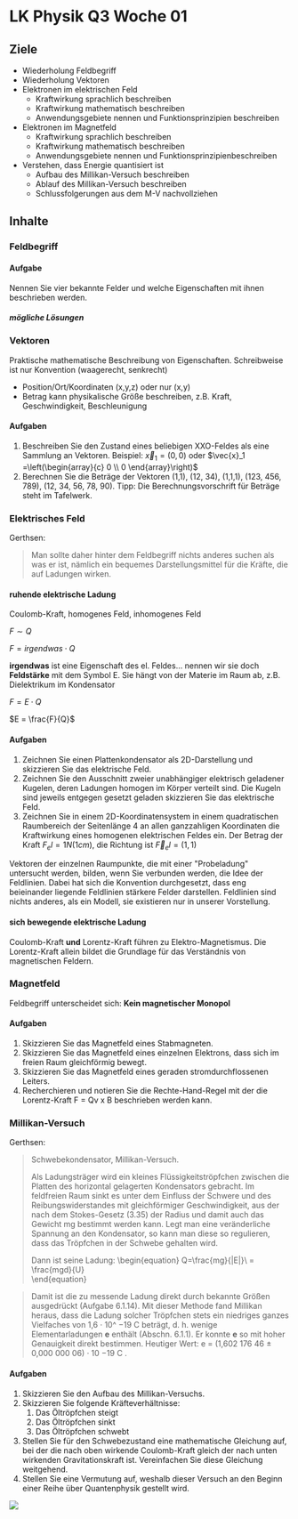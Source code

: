 LK Physik Q3 Woche 01 
==============================

## Ziele

* Wiederholung Feldbegriff
* Wiederholung Vektoren
* Elektronen im elektrischen Feld
  * Kraftwirkung sprachlich beschreiben
  * Kraftwirkung mathematisch beschreiben
  * Anwendungsgebiete nennen und  Funktionsprinzipien beschreiben
* Elektronen im Magnetfeld
  * Kraftwirkung sprachlich beschreiben
  * Kraftwirkung mathematisch beschreiben
  * Anwendungsgebiete nennen und  Funktionsprinzipienbeschreiben
* Verstehen, dass Energie quantisiert ist
  * Aufbau des Millikan-Versuch beschreiben
  * Ablauf des Millikan-Versuch beschreiben
  * Schlussfolgerungen aus dem M-V nachvollziehen

## Inhalte
### Feldbegriff

#### Aufgabe
Nennen Sie vier bekannte Felder und welche Eigenschaften mit ihnen beschrieben werden.

##### mögliche Lösungen

<!--
* Kornfelder: Abgegrenzte Bereiche
* Schlachtfelder: Freund / Feind
* Spielfelder: Position der Spieler/Figuren
* Kraftfelder: Kraftwirkung Betrag und Richtung
-->

### Vektoren
Praktische mathematische Beschreibung von Eigenschaften. Schreibweise ist nur Konvention (waagerecht, senkrecht)

* Position/Ort/Koordinaten (x,y,z) oder nur (x,y)
* Betrag kann physikalische Größe beschreiben, z.B. Kraft, Geschwindigkeit, Beschleunigung

#### Aufgaben

1. Beschreiben Sie den Zustand eines beliebigen XXO-Feldes als eine Sammlung an Vektoren. Beispiel: $\vec{x}_1 = (0,0)$ oder $\vec{x}_1 =\left(\begin{array}{c} 0 \\ 0 \end{array}\right)$
2. Berechnen Sie die Beträge der Vektoren (1,1), (12, 34), (1,1,1), (123, 456, 789), (12, 34, 56, 78, 90). Tipp: Die Berechnungsvorschrift für Beträge steht im Tafelwerk.

### Elektrisches Feld

Gerthsen:

> Man sollte daher hinter dem Feldbegriff nichts anderes suchen als was er ist,
> nämlich ein bequemes Darstellungsmittel für die Kräfte, die auf Ladungen
> wirken.

#### ruhende elektrische Ladung

Coulomb-Kraft, homogenes Feld, inhomogenes Feld

$F \sim Q$

$F = irgendwas \cdot Q$

**irgendwas** ist eine Eigenschaft des el. Feldes... nennen wir sie doch **Feldstärke** mit dem Symbol E. Sie hängt von der Materie im Raum ab, z.B. Dielektrikum im Kondensator

$F = E \cdot Q$

$E = \frac{F}{Q}$

#### Aufgaben

1. Zeichnen Sie einen Plattenkondensator als 2D-Darstellung und skizzieren Sie das elektrische Feld.
2. Zeichnen Sie den Ausschnitt zweier unabhängiger elektrisch geladener Kugelen, deren Ladungen homogen im Körper verteilt sind. Die Kugeln sind jeweils entgegen gesetzt geladen skizzieren Sie das elektrische Feld.
3. Zeichnen Sie in einem 2D-Koordinatensystem in einem quadratischen Raumbereich der Seitenlänge 4 an allen ganzzahligen Koordinaten die Kraftwirkung eines homogenen elektrischen Feldes ein. Der Betrag der Kraft $F_el = 1N (1cm)$, die Richtung ist $\vec{F}_el = (1,1)$

Vektoren der einzelnen Raumpunkte, die mit einer "Probeladung" untersucht werden, bilden, wenn Sie verbunden werden, die Idee der Feldlinien. Dabei hat sich die Konvention durchgesetzt, dass eng beieinander liegende Feldlinien stärkere Felder darstellen. Feldlinien sind nichts anderes, als ein Modell, sie existieren nur in unserer Vorstellung.

#### sich bewegende elektrische Ladung

Coulomb-Kraft **und** Lorentz-Kraft führen zu Elektro-Magnetismus. Die Lorentz-Kraft allein bildet die Grundlage für das Verständnis von magnetischen Feldern.

### Magnetfeld

Feldbegriff unterscheidet sich: **Kein magnetischer Monopol**

#### Aufgaben 

1. Skizzieren Sie das Magnetfeld eines Stabmagneten.
2. Skizzieren Sie das Magnetfeld eines einzelnen Elektrons, dass sich im freien Raum gleichförmig bewegt.
3. Skizzieren Sie das Magnetfeld eines geraden stromdurchflossenen Leiters.
4. Recherchieren und notieren Sie die Rechte-Hand-Regel mit der die Lorentz-Kraft F = Qv x B beschrieben werden kann.


### Millikan-Versuch

Gerthsen:

> Schwebekondensator, Millikan-Versuch. 
>
> Als Ladungsträger wird ein kleines Flüssigkeitströpfchen zwischen die Platten des horizontal gelagerten Kondensators gebracht. Im feldfreien Raum sinkt es unter dem Einfluss der Schwere und des Reibungswiderstandes mit gleichförmiger Geschwindigkeit, aus der nach dem Stokes-Gesetz (3.35) der Radius und damit auch das Gewicht mg bestimmt werden kann. Legt man eine veränderliche Spannung an den Kondensator, so kann man diese so regulieren, dass das Tröpfchen in der Schwebe gehalten wird. 
>
> Dann ist seine Ladung: 
\begin{equation}
  Q=\frac{mg}{|E|}\ = \frac{mgd}{U}\
\end{equation}

>
> Damit ist die zu messende Ladung direkt durch bekannte Größen ausgedrückt
> (Aufgabe 6.1.14).
> Mit dieser Methode fand Millikan heraus, dass die Ladung solcher Tröpfchen stets
> ein niedriges ganzes Vielfaches von 1,6 · 10^ −19 C beträgt, d. h. wenige Elementarladungen **e** enthält (Abschn. 6.1.1). Er konnte **e** so mit hoher Genauigkeit direkt bestimmen. Heutiger Wert: e = (1,602 176 46 ± 0,000 000 06) · 10 −19 C .

#### Aufgaben

1. Skizzieren Sie den Aufbau des Millikan-Versuchs.
2. Skizzieren Sie folgende Kräfteverhältnisse:
     1. Das Öltröpfchen steigt
     2. Das Öltröpfchen sinkt
     3. Das Öltröpfchen schwebt
3. Stellen Sie für den Schwebezustand eine mathematische Gleichung auf, bei der die nach oben wirkende Coulomb-Kraft gleich der nach unten wirkenden Gravitationskraft ist. Vereinfachen Sie diese Gleichung weitgehend.
4. Stellen Sie eine Vermutung auf, weshalb dieser Versuch an den Beginn einer Reihe über Quantenphysik gestellt wird.

<img src='https://g.gravizo.com/svg?
 digraph G {
   main -> parse -> execute;
   main -> init;
   main -> cleanup;
   execute -> make_string;
   execute -> printf
   init -> make_string;
   main -> printf;
   execute -> compare;
 }
'/>